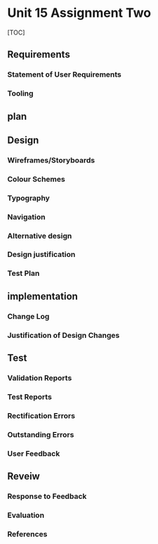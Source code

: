 # Unit 15 Assignment Two

[TOC]

## Requirements

### Statement of User Requirements

### Tooling

## plan

## Design

### Wireframes/Storyboards

### Colour Schemes

### Typography

### Navigation

### Alternative design

### Design justification

### Test Plan

## implementation

### Change Log

### Justification of Design Changes

## Test

### Validation Reports

### Test Reports

### Rectification Errors

### Outstanding Errors

### User Feedback

## Reveiw

### Response to Feedback

### Evaluation

### References